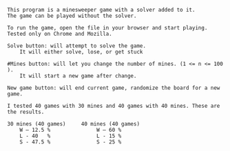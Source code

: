     This program is a minesweeper game with a solver added to it.
    The game can be played without the solver.

    To run the game, open the file in your browser and start playing.
    Tested only on Chrome and Mozilla. 

    Solve button: will attempt to solve the game. 
        It will either solve, lose, or get stuck

    #Mines button: will let you change the number of mines. (1 <= n <= 100 ).
        It will start a new game after change.

    New game button: will end current game, randomize the board for a new game. 

    I tested 40 games with 30 mines and 40 games with 40 mines. These are the results. 

    30 mines (40 games)     40 mines (40 games)
        W – 12.5 %               W – 60 %
        L - 40   %               L - 15 %
        S - 47.5 %               S - 25 %
